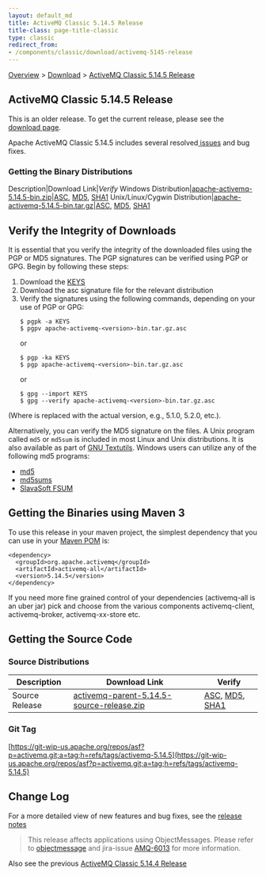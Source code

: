 ```yaml
---
layout: default_md
title: ActiveMQ Classic 5.14.5 Release 
title-class: page-title-classic
type: classic
redirect_from:
- /components/classic/download/activemq-5145-release
---
```


[Overview](overview) > [Download](download) > [ActiveMQ Classic 5.14.5 Release](activemq-5145-release)

ActiveMQ Classic 5.14.5 Release
-----------------------

<div class="alert alert-warning">
  This is an older release. To get the current release, please see the <a href="{{site.baseurl}}/components/classic/download" class="alert-link">download page</a>.
</div>

Apache ActiveMQ Classic 5.14.5 includes several resolved[ issues](https://issues.apache.org/jira/secure/ReleaseNote.jspa?projectId=12311210&version=12338909) and bug fixes.

### Getting the Binary Distributions

Description|Download Link|_Verify_
Windows Distribution|[apache-activemq-5.14.5-bin.zip](https://archive.apache.org/dist/activemq/5.14.5/apache-activemq-5.14.5-bin.zip)|[ASC](https://archive.apache.org/dist/activemq/5.14.5/apache-activemq-5.14.5-bin.zip.asc), [MD5](https://archive.apache.org/dist/activemq/5.14.5/apache-activemq-5.14.5-bin.zip.md5), [SHA1](https://archive.apache.org/dist/activemq/5.14.5/apache-activemq-5.14.5-bin.zip.sha1)
Unix/Linux/Cygwin Distribution|[apache-activemq-5.14.5-bin.tar.gz](https://archive.apache.org/dist/activemq/5.14.5/apache-activemq-5.14.5-bin.tar.gz)|[ASC](https://archive.apache.org/dist/activemq/5.14.5/apache-activemq-5.14.5-bin.tar.gz.asc), [MD5](https://archive.apache.org/dist/activemq/5.14.5/apache-activemq-5.14.5-bin.tar.gz.md5), [SHA1](https://archive.apache.org/dist/activemq/5.14.5/apache-activemq-5.14.5-bin.tar.gz.sha1)

Verify the Integrity of Downloads
---------------------------------

It is essential that you verify the integrity of the downloaded files using the PGP or MD5 signatures. The PGP signatures can be verified using PGP or GPG. Begin by following these steps:

1.  Download the [KEYS](http://www.apache.org/dist/activemq/KEYS)
2.  Download the asc signature file for the relevant distribution
3.  Verify the signatures using the following commands, depending on your use of PGP or GPG:
    ```
    $ pgpk -a KEYS
    $ pgpv apache-activemq-<version>-bin.tar.gz.asc
    ```
    or
    ```
    $ pgp -ka KEYS
    $ pgp apache-activemq-<version>-bin.tar.gz.asc
    ```
    or
    ```
    $ gpg --import KEYS
    $ gpg --verify apache-activemq-<version>-bin.tar.gz.asc
    ```

(Where <version> is replaced with the actual version, e.g., 5.1.0, 5.2.0, etc.).

Alternatively, you can verify the MD5 signature on the files. A Unix program called `md5` or `md5sum` is included in most Linux and Unix distributions. It is also available as part of [GNU Textutils](http://www.gnu.org/software/textutils/textutils.html). Windows users can utilize any of the following md5 programs:

*   [md5](http://www.fourmilab.ch/md5/)
*   [md5sums](http://www.pc-tools.net/win32/md5sums/)
*   [SlavaSoft FSUM](http://www.slavasoft.com/fsum/)

Getting the Binaries using Maven 3
----------------------------------

To use this release in your maven project, the simplest dependency that you can use in your [Maven POM](http://maven.apache.org/guides/introduction/introduction-to-the-pom.html) is:
```
<dependency>
  <groupId>org.apache.activemq</groupId>
  <artifactId>activemq-all</artifactId>
  <version>5.14.5</version>
</dependency>
```
If you need more fine grained control of your dependencies (activemq-all is an uber jar) pick and choose from the various components activemq-client, activemq-broker, activemq-xx-store etc.

Getting the Source Code
-----------------------

### Source Distributions

Description|Download Link|Verify
---|---|---
Source Release|[activemq-parent-5.14.5-source-release.zip](https://archive.apache.org/dist/activemq/5.14.5/activemq-parent-5.14.5-source-release.zip)|[ASC](https://archive.apache.org/dist/activemq/5.14.5/activemq-parent-5.14.5-source-release.zip.asc), [MD5](https://archive.apache.org/dist/activemq/5.14.5/activemq-parent-5.14.5-source-release.zip.md5), [SHA1](https://archive.apache.org/dist/activemq/5.14.5/activemq-parent-5.14.5-source-release.zip.sha1)

### Git Tag

[https://git-wip-us.apache.org/repos/asf?p=activemq.git;a=tag;h=refs/tags/activemq-5.14.5](https://git-wip-us.apache.org/repos/asf?p=activemq.git;a=tag;h=refs/tags/activemq-5.14.5)

Change Log
----------

For a more detailed view of new features and bug fixes, see the [release notes](https://issues.apache.org/jira/secure/ReleaseNote.jspa?projectId=12311210&version=12339772)

> This release affects applications using ObjectMessages. Please refer to [objectmessage](objectmessage) and jira-issue [AMQ-6013](https://issues.apache.org/jira/browse/AMQ-6013) for more information.

Also see the previous [ActiveMQ Classic 5.14.4 Release](activemq-5144-release)

